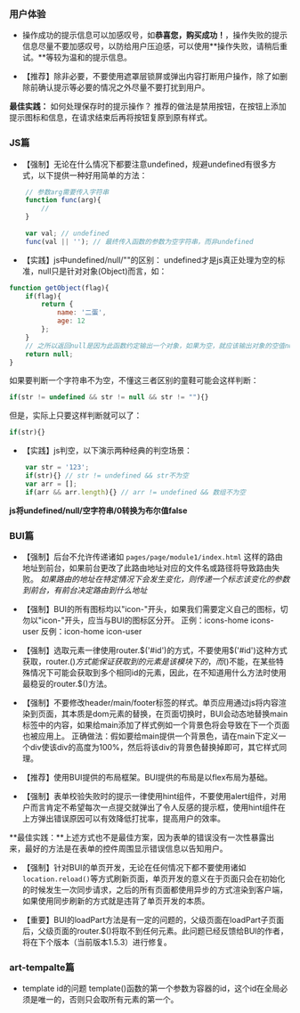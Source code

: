 ### 用户体验
- 操作成功的提示信息可以加感叹号，如**恭喜您，购买成功！**，操作失败的提示信息尽量不要加感叹号，以防给用户压迫感，可以使用**操作失败，请稍后重试。**等较为温和的提示信息。

- 【推荐】除非必要，不要使用遮罩层锁屏或弹出内容打断用户操作，除了如删除前确认提示等必要的情况之外尽量不要打扰到用户。

**最佳实践：** 如何处理保存时的提示操作？ 推荐的做法是禁用按钮，在按钮上添加提示图标和信息，在请求结束后再将按钮复原到原有样式。



### JS篇
- 【强制】无论在什么情况下都要注意undefined，规避undefined有很多方式，以下提供一种好用简单的方法：
```javascript
    // 参数arg需要传入字符串
    function func(arg){
        //
    }
    
    var val; // undefined
    func(val || ''); // 最终传入函数的参数为空字符串，而非undefined
```

- 【实践】js中undefined/null/""的区别：
undefined才是js真正处理为空的标准，null只是针对对象(Object)而言，如：
```javascript
function getObject(flag){
    if(flag){
        return {
            name: '二蛋',
            age: 12
        };
    }
    // 之所以返回null是因为此函数约定输出一个对象，如果为空，就应该输出对象的空值null，而为不输出，不输出就是undefined
    return null;
}
```
如果要判断一个字符串不为空，不懂这三者区别的童鞋可能会这样判断：
```javascript
if(str != undefined && str != null && str != ""){}
```
但是，实际上只要这样判断就可以了：
```javascript
if(str){}
```

- 【实践】js判空，以下演示两种经典的判空场景：
```javascript
    var str = '123';
    if(str){} // str != undefined && str不为空
    var arr = [];
    if(arr && arr.length){} // arr != undefined && 数组不为空
```
**js将undefined/null/空字符串/0转换为布尔值false**


### BUI篇
- 【强制】后台不允许传递诸如 `pages/page/module1/index.html` 这样的路由地址到前台，如果前台更改了此路由地址对应的文件名或路径将导致路由失败。
  *如果路由的地址在特定情况下会发生变化，则传递一个标志该变化的参数到前台，有前台决定路由到什么地址*

- 【强制】BUI的所有图标均以"icon-"开头，如果我们需要定义自己的图标，切勿以"icon-"开头，应当与BUI的图标区分开。
  正例：icons-home icons-user
  反例：icon-home icon-user

- 【强制】选取元素一律使用router.$('#id')的方式，不要使用$('#id')这种方式获取，router.$()方式能保证获取到的元素是该模块下的，而$()不能，在某些特殊情况下可能会获取到多个相同id的元素，因此，在不知道用什么方法时使用最稳妥的router.$()方法。

- 【强制】不要修改header/main/footer标签的样式。单页应用通过js将内容渲染到页面，其本质是dom元素的替换，在页面切换时，BUI会动态地替换main标签中的内容，如果给main添加了样式例如一个背景色将会导致在下一个页面也被应用上。
  正确做法：假如要给main提供一个背景色，请在main下定义一个div使该div的高度为100%，然后将该div的背景色替换掉即可，其它样式同理。

- 【推荐】使用BUI提供的布局框架。BUI提供的布局是以flex布局为基础。

- 【强制】表单校验失败时的提示一律使用hint组件，不要使用alert组件，对用户而言肯定不希望每次一点提交就弹出了令人反感的提示框，使用hint组件在上方弹出错误原因可以有效降低打扰率，提高用户的效率。

**最佳实践：**上述方式也不是最佳方案，因为表单的错误没有一次性暴露出来，最好的方法是在表单的控件周围显示错误信息以告知用户。

- 【强制】针对BUI的单页开发，无论在任何情况下都不要使用诸如`location.reload()`等方式刷新页面，单页开发的意义在于页面只会在初始化的时候发生一次同步请求，之后的所有页面都使用异步的方式渲染到客户端，如果使用同步刷新的方式就是违背了单页开发的本质。

- 【重要】BUI的loadPart方法是有一定的问题的，父级页面在loadPart子页面后，父级页面的router.$()将取不到任何元素。此问题已经反馈给BUI的作者，将在下个版本（当前版本1.5.3）进行修复。


### art-tempalte篇
- template id的问题
template()函数的第一个参数为容器的id，这个id在全局必须是唯一的，否则只会取所有元素的第一个。


